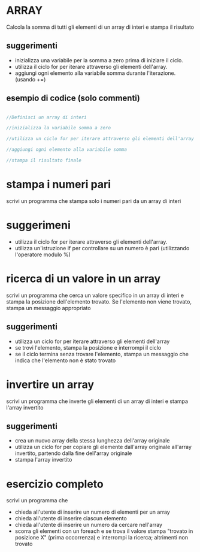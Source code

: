 # ARRAY

Calcola la somma di tutti gli elementi di un array di interi e stampa il risultato

## suggerimenti
- inizializza una variabile per la somma a zero prima di iniziare il ciclo.
- utilizza il ciclo for per iterare attraverso gli elementi dell'array.
- aggiungi ogni elemento alla variabile somma durante l'iterazione. (usando +=)

## esempio di codice (solo commenti)

```csharp

//Definisci un array di interi

//inizializza la variabile somma a zero

//utilizza un ciclo for per iterare attraverso gli elementi dell'array

//aggiungi ogni elemento alla variabile somma

//stampa il risultato finale
```

# stampa i numeri pari

scrivi un programma che stampa solo i numeri pari da un array di interi
# suggerimeni
- utilizza il ciclo for per iterare attraverso gli elementi dell'array.
- utilizza un'istruzione if per controllare su un numero è pari (utilizzando l'operatore modulo %)

# ricerca di un valore in un array
scrivi un programma che cerca un valore specifico in un array di interi e stampa la posizione dell'elemento trovato. Se l'elemento non viene trovato, stampa un messaggio appropriato
## suggerimenti 
- utilizza un ciclo for per iterare attraverso gli elementi dell'array
- se trovi l'elemento, stampa la posizione e interrompi il ciclo
- se il ciclo termina senza trovare l'elemento, stampa un messaggio che indica che l'elemento non è stato trovato

# invertire un array
scrivi un programma che inverte gli elementi di un array di interi e stampa l'array invertito
## suggerimenti 
- crea un nuovo array della stessa lunghezza dell'array originale
- utilizza un ciclo for per copiare gli elemente dall'array originale all'array invertito, partendo dalla fine dell'array originale
- stampa l'array invertito

# esercizio completo
scrivi un programma che 
- chieda all'utente di inserire un numero di elementi per un array
- chieda all'utente di inserire ciascun elemento
- chieda all'utente di inserire un numero da cercare nell'array
- scorra gli elementi con un foreach e se trova il valore stampa "trovato in posizione X" (prima occorrenza) e interrompi la ricerca; altrimenti non trovato